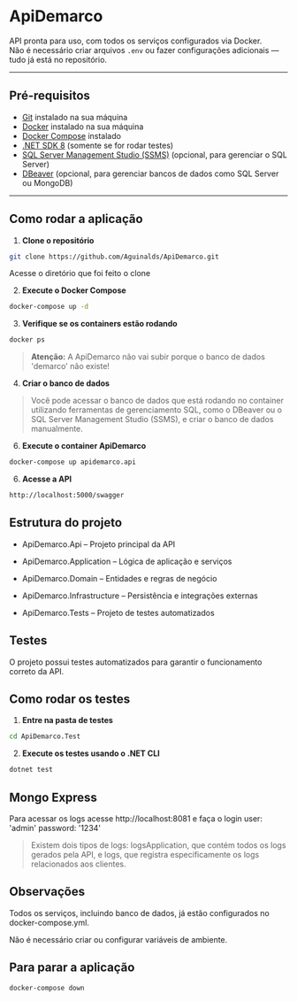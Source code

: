 # ApiDemarco

API pronta para uso, com todos os serviços configurados via Docker.  
Não é necessário criar arquivos `.env` ou fazer configurações adicionais — tudo já está no repositório.

---

## Pré-requisitos

- [Git](https://git-scm.com/) instalado na sua máquina
- [Docker](https://www.docker.com/get-started) instalado na sua máquina
- [Docker Compose](https://docs.docker.com/compose/install/) instalado
- [.NET SDK 8](https://dotnet.microsoft.com/en-us/download/dotnet/8.0) (somente se for rodar testes)
- [SQL Server Management Studio (SSMS)](https://learn.microsoft.com/en-us/sql/ssms/download-sql-server-management-studio-ssms) (opcional, para gerenciar o SQL Server)
- [DBeaver](https://dbeaver.io/) (opcional, para gerenciar bancos de dados como SQL Server ou MongoDB)

---

## Como rodar a aplicação

1. **Clone o repositório**

```bash
git clone https://github.com/Aguinalds/ApiDemarco.git
```
Acesse o diretório que foi feito o clone 

2. **Execute o Docker Compose**
```bash
docker-compose up -d
```

3. **Verifique se os containers estão rodando**
```bash
docker ps
```

> **Atenção:** A ApiDemarco não vai subir porque o banco de dados 'demarco' não existe!


4. **Criar o banco de dados**

> Você pode acessar o banco de dados que está rodando no container utilizando ferramentas de gerenciamento SQL, como o DBeaver ou o SQL Server Management Studio (SSMS), e criar o banco de dados manualmente.

6. **Execute o container ApiDemarco**
```bash
docker-compose up apidemarco.api
```

6. **Acesse a API**
```bash
http://localhost:5000/swagger
```
## Estrutura do projeto

- ApiDemarco.Api – Projeto principal da API

- ApiDemarco.Application – Lógica de aplicação e serviços

- ApiDemarco.Domain – Entidades e regras de negócio

- ApiDemarco.Infrastructure – Persistência e integrações externas

- ApiDemarco.Tests – Projeto de testes automatizados

## Testes

O projeto possui testes automatizados para garantir o funcionamento correto da API.

## Como rodar os testes

1. **Entre na pasta de testes**
```bash
cd ApiDemarco.Test
```

2. **Execute os testes usando o .NET CLI**
```bash
dotnet test
```

## Mongo Express

Para acessar os logs acesse http://localhost:8081 e faça o login user: 'admin' password: '1234'

> Existem dois tipos de logs: logsApplication, que contém todos os logs gerados pela API, e logs, que registra especificamente os logs relacionados aos clientes.

## Observações

Todos os serviços, incluindo banco de dados, já estão configurados no docker-compose.yml.

Não é necessário criar ou configurar variáveis de ambiente.

## Para parar a aplicação
```bash
docker-compose down
```

